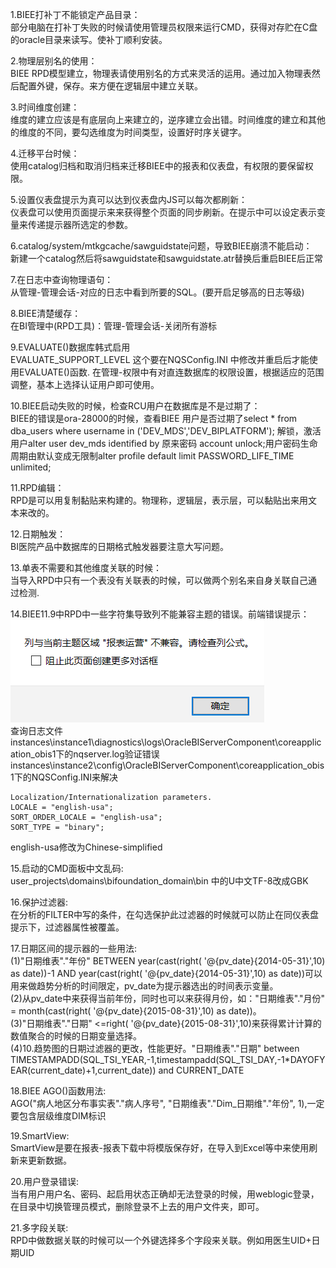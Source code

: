 1.BIEE打补丁不能锁定产品目录：</br>
部分电脑在打补丁失败的时候请使用管理员权限来运行CMD，获得对存贮在C盘的oracle目录来读写。使补丁顺利安装。

2.物理层别名的使用：</br>
BIEE RPD模型建立，物理表请使用别名的方式来灵活的运用。通过加入物理表然后配置外键，保存。来方便在逻辑层中建立关联。

3.时间维度创建：</br>
维度的建立应该是有底层向上来建立的，逆序建立会出错。时间维度的建立和其他的维度的不同，要勾选维度为时间类型，设置好时序关键字。

4.迁移平台时候：</br>
使用catalog归档和取消归档来迁移BIEE中的报表和仪表盘，有权限的要保留权限。

5.设置仪表盘提示为真可以达到仪表盘内JS可以每次都刷新：</br>
仪表盘可以使用页面提示来来获得整个页面的同步刷新。在提示中可以设定表示变量来传递提示器所选定的参数。

6.catalog/system/mtkgcache/sawguidstate问题，导致BIEE崩溃不能启动：</br>
新建一个catalog然后将sawguidstate和sawguidstate.atr替换后重启BIEE后正常

7.在日志中查询物理语句：</br>
从管理-管理会话-对应的日志中看到所要的SQL。(要开启足够高的日志等级)

8.BIEE清楚缓存：</br> 
在BI管理中(RPD工具)：管理-管理会话-关闭所有游标

9.EVALUATE()数据库韩式启用</br>
EVALUATE_SUPPORT_LEVEL 这个要在NQSConfig.INI 中修改并重启后才能使用EVALUATE()函数.
在管理-权限中有对直连数据库的权限设置，根据适应的范围调整，基本上选择认证用户即可使用。

10.BIEE启动失败的时候，检查RCU用户在数据库是不是过期了：</br>
BIEE的错误是ora-28000的时候，查看BIEE 用户是否过期了select * from dba_users where username in ('DEV_MDS','DEV_BIPLATFORM'); 解锁，激活用户alter user dev_mds identified by 原来密码 account unlock;用户密码生命周期由默认变成无限制alter profile default limit PASSWORD_LIFE_TIME unlimited;

11.RPD编辑：</br>
RPD是可以用复制黏贴来构建的。物理称，逻辑层，表示层，可以黏贴出来用文本来改的。

12.日期触发：</br>
BI医院产品中数据库的日期格式触发器要注意大写问题。

13.单表不需要和其他维度关联的时候：</br>
当导入RPD中只有一个表没有关联表的时候，可以做两个别名来自身关联自己通过检测.

14.BIEE11.9中RPD中一些字符集导致列不能兼容主题的错误。前端错误提示：</br>
![](image/1.png)</br>
查询日志文件instances\instance1\diagnostics\logs\OracleBIServerComponent\coreapplication_obis1下的nqserver.log验证错误
instances\instance2\config\OracleBIServerComponent\coreapplication_obis1下的NQSConfig.INI来解决
```
Localization/Internationalization parameters.
LOCALE = "english-usa"; 
SORT_ORDER_LOCALE = "english-usa"; 
SORT_TYPE = "binary"; 
```
english-usa修改为Chinese-simplified   

15.启动的CMD面板中文乱码:</br>
user_projects\domains\bifoundation_domain\bin 中的U中文TF-8改成GBK 

16.保护过滤器:</br>
在分析的FILTER中写的条件，在勾选保护此过滤器的时候就可以防止在同仪表盘提示下，过滤器属性被覆盖。

17.日期区间的提示器的一些用法:</br>
(1)"日期维表"."年份" BETWEEN year(cast(right( '@{pv_date}{2014-05-31}',10) as date))-1 AND year(cast(right( '@{pv_date}{2014-05-31}',10) as date))可以用来做趋势分析的时间限定，pv_date为提示器选出的时间表示变量。</br>
(2)从pv_date中来获得当前年份，同时也可以来获得月份，如："日期维表"."月份" = month(cast(right( '@{pv_date}{2015-08-31}',10) as date))。</br>
(3)"日期维表"."日期" <=right( '@{pv_date}{2015-08-31}',10)来获得累计计算的数值聚合的时候的日期变量选择。</br>
(4)10.趋势图的日期过滤器的更改，性能更好。"日期维表"."日期" between TIMESTAMPADD(SQL_TSI_YEAR,-1,timestampadd(SQL_TSI_DAY,-1*DAYOFYEAR(current_date)+1,current_date)) and CURRENT_DATE

18.BIEE AGO()函数用法:</br>
AGO("病人地区分布事实表"."病人序号", "日期维表"."Dim_日期维"."年份", 1),一定要包含层级维度DIM标识

19.SmartView:</br>
SmartView是要在报表-报表下载中将模版保存好，在导入到Excel等中来使用刷新来更新数据。

20.用户登录错误:</br>
当有用户用户名、密码、起启用状态正确却无法登录的时候，用weblogic登录，在目录中切换管理员模式，删除登录不上去的用户文件夹，即可。

21.多字段关联:</br>
RPD中做数据关联的时候可以一个外键选择多个字段来关联。例如用医生UID+日期UID
